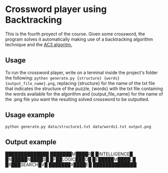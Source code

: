 # Crossword player using Backtracking
This is the fourth proyect of the course. Given some crossword, the program solves it automatically making use of a backtracking algorithm technique and the [AC3 algoritm.](https://en.wikipedia.org/wiki/AC-3_algorithm)

## Usage
To run the crossword player, write on a terminal inside the project's folder the following: `python generate.py {structure} {words} {output_file_name}.png`,
replacing {structure} for the name of the txt file that indicates the structure of the puzzle, {words} with the txt file containing the words available for the algorithm and {output_file_name} for the name of the .png file you want the resulting solved crossword to be outputted.
## Usage example
`python generate.py data/structure1.txt data/words1.txt output.png`
## Output example
██████████████
███████M████R█
█INTELLIGENCE█
█N█████N████S█
█F██LOGIC███O█
█E█████M████L█
█R███SEARCH█V█
███████X████E█
██████████████
                                                                                                                                                                                                                                                                                                                                       